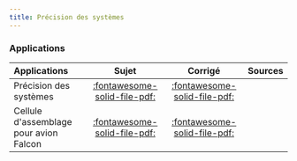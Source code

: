 ```yaml
---
title: Précision des systèmes 
---
```



### Applications 
 
| Applications | Sujet | Corrigé | Sources  | 
| :-------------- | :---: | :-----: | :------: | 
| Précision des systèmes | [:fontawesome-solid-file-pdf:](http://xpessoles-cpge.fr/pdf/Cy_02_Ch_03_Application_01_Sujet.pdf) | [:fontawesome-solid-file-pdf:](http://xpessoles-cpge.fr/pdf/Cy_02_Ch_03_Application_01_Corrige.pdf) | 
| Cellule d'assemblage pour avion Falcon | [:fontawesome-solid-file-pdf:](http://xpessoles-cpge.fr/pdf/Cy_02_Ch_03_Application_02_AssemblageFalcon_Sujet.pdf) | [:fontawesome-solid-file-pdf:](http://xpessoles-cpge.fr/pdf/Cy_02_Ch_03_Application_02_AssemblageFalcon_Corrige.pdf) | 





